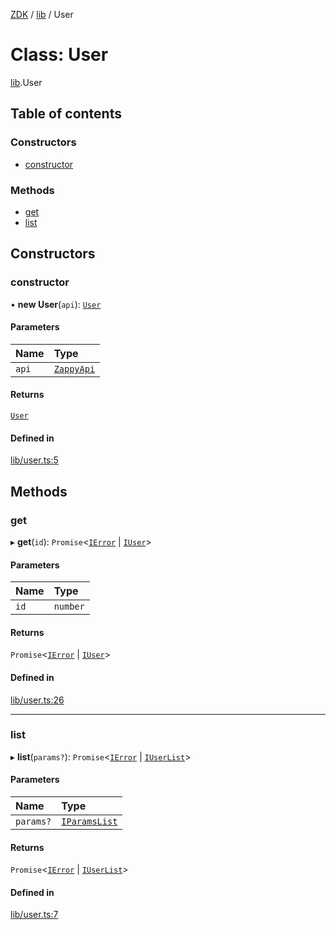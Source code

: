[ZDK](../README.md) / [lib](../modules/lib.md) / User

# Class: User

[lib](../modules/lib.md).User

## Table of contents

### Constructors

- [constructor](lib.User.md#constructor)

### Methods

- [get](lib.User.md#get)
- [list](lib.User.md#list)

## Constructors

### constructor

• **new User**(`api`): [`User`](lib.User.md)

#### Parameters

| Name | Type |
| :------ | :------ |
| `api` | [`ZappyApi`](index.ZappyApi.md) |

#### Returns

[`User`](lib.User.md)

#### Defined in

[lib/user.ts:5](https://github.com/innovtech-developers/zdk/blob/7db792f8d0888698b5c087a743b692e20fed3a78/src/lib/user.ts#L5)

## Methods

### get

▸ **get**(`id`): `Promise`\<[`IError`](../interfaces/index.IError.md) \| [`IUser`](../interfaces/index.IUser.md)\>

#### Parameters

| Name | Type |
| :------ | :------ |
| `id` | `number` |

#### Returns

`Promise`\<[`IError`](../interfaces/index.IError.md) \| [`IUser`](../interfaces/index.IUser.md)\>

#### Defined in

[lib/user.ts:26](https://github.com/innovtech-developers/zdk/blob/7db792f8d0888698b5c087a743b692e20fed3a78/src/lib/user.ts#L26)

___

### list

▸ **list**(`params?`): `Promise`\<[`IError`](../interfaces/index.IError.md) \| [`IUserList`](../interfaces/index.IUserList.md)\>

#### Parameters

| Name | Type |
| :------ | :------ |
| `params?` | [`IParamsList`](../interfaces/index.IParamsList.md) |

#### Returns

`Promise`\<[`IError`](../interfaces/index.IError.md) \| [`IUserList`](../interfaces/index.IUserList.md)\>

#### Defined in

[lib/user.ts:7](https://github.com/innovtech-developers/zdk/blob/7db792f8d0888698b5c087a743b692e20fed3a78/src/lib/user.ts#L7)
